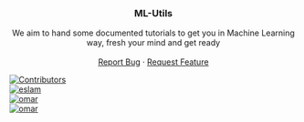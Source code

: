 <div id="top"></div>

<!-- PROJECT LOGO -->
<br />
<div align="center">

<h3 align="center">ML-Utils</h3>

  <p align="center">
    We aim to hand some documented tutorials to get you in Machine Learning way, fresh your mind and get ready
    <br />
    <br />
    <a href="https://github.com/anzhir2011/ml-utils/issues">Report Bug</a>
    ·
    <a href="https://github.com/anzhir2011/ml-utils/issues">Request Feature</a>
  </p>
</div>

[![Contributors][contributors-shield]][contributors-url]
<br/>
[![eslam][eslam]][eslam-url]
<br/>
[![omar][omar]][omar-url]
<br/>
[![omar][jimmy]][jimmy-url]

<!-- MARKDOWN LINKS & IMAGES -->
[eslam]: https://img.shields.io/badge/Contributor-Eslam%20Mohamed-blue
[eslam-url]: https://github.com/xS4yk0x
[omar]: https://img.shields.io/badge/Contributor-Omar%20El--Sayed-blue
[omar-url]: https://github.com/anzhir2011
[jimmy]: https://img.shields.io/badge/Contributor-Ahmed%20Gamal-blue
[jimmy-url]: https://github.com/GReeDYBOY1
[contributors-shield]: https://img.shields.io/github/contributors/anzhir2011/ml-utils.svg?style=for-the-badge
[contributors-url]: https://github.com/anzhir2011/ml-utils/graphs/contributors
